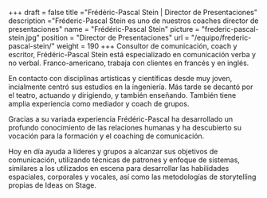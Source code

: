 +++
draft		= false
title		="Frédéric-Pascal Stein | Director de Presentaciones"
description	="Fréderic-Pascal Stein es uno de nuestros coaches director de presentaciones"
name		= "Frédéric-Pascal Stein"
picture		= "frederic-pascal-stein.jpg"
position 	= "Director de Presentaciones"
url			= "/equipo/frederic-pascal-stein/"
weight		= 190
+++
Consultor de comunicación, coach y escritor, Frédéric-Pascal Stein está especializado en comunicación verba y no verbal. Franco-americano, trabaja con clientes en francés y en inglés.

En contacto con disciplinas artísticas y científicas desde muy joven, incialmente centró sus estudios en la ingeniería. Más tarde se decantó por el teatro, actuando y dirigiendo, y también enseñando. También tiene amplia experiencia como mediador y coach de grupos.

Gracias a su variada experiencia Frédéric-Pascal ha desarrollado un profundo conocimiento de las relaciones humanas y ha descubierto su vocación para la formación y el coaching de comunicación.

Hoy en día ayuda a líderes y grupos a alcanzar sus objetivos de comunicación, utilizando técnicas de patrones y enfoque de sistemas, similares a los utilizados en escena para desarrollar las habilidades espaciales, corporales y vocales, así como las metodologías de storytelling propias de Ideas on Stage.